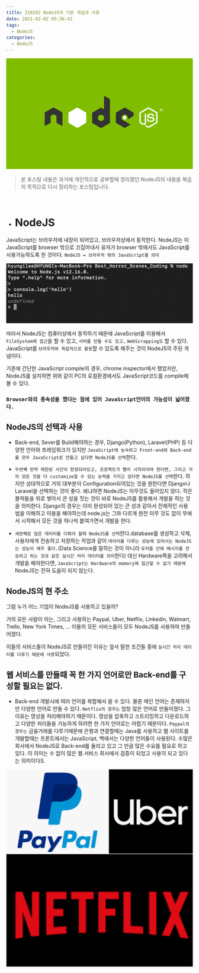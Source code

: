 ```yaml
---
title: 210202 NodeJS의 기본 개념과 사용
date: 2021-02-02 05:36:42
tags:
  - NodeJS
categories:
  - NodeJS
---
```


![](/images/post_images/nodejs_logo.png)

> 본 포스팅 내용은 과거에 개인적으로 공부할때 정리했던 NodeJS의 내용을 복습의 목적으로 다시 정리하는 포스팅입니다.

<br/>

- # NodeJS

JavaScript는 브라우저에 내장이 되어있고, 브라우저상에서 동작한다. NodeJS는 이 JavaScript를 browser 밖으로 끄집어내서 유저가 browser 밖에서도 JavaScript를 사용가능하도록 한 것이다.
`NodeJS = 브라우저 밖의 JavaScript를 의미`

![](/images/post_images/210202_nodejs_img1.png)

따라서 NodeJS는 컴퓨터상에서 동작하기 때문에 JavaScript를 이용해서 `FileSystem에 접근`을 할 수 있고, `서버를 만들 수도 있고,` `WebScrapping도` 할 수 있다. JavaScript를 `브라우저와 독립적으로 활용`할 수 있도록 해주는 것이 NodeJS의 주된 개념이다.

기존에 간단한 JavaScript compile의 경우, chrome inspector에서 했었지만, NodeJS를 설치하면 위와 같이 PC의 로컬환경에서도 JavaScript코드를 compile해 볼 수 있다.

### `Browser와의 종속성을 깼다는 점에 있어 JavaScript언어의 가능성이 넓어졌다.`

## NodeJS의 선택과 사용

- Back-end, Sever를 Build해야하는 경우, Django(Python), Laravel(PHP) 등 다양한 언어와 프레임워크가 있지만 `JavaScript에 능숙하고 Front-end와 Back-end를 모두 JavaScript로 만들고 싶다면 NodeJS를 선택`한다.

- `두번째 만약 제한된 시간이 한정되어있고, 프로젝트가 빨리 시작되어야 한다면, 그리고 거의 모든 것을 다 customize할 수 있는 능력을 가지고 있다면 NodeJS를 선택`한다. 하지만 상대적으로 거의 대부분이 Configuration되어있는 것을 원한다면 Django나 Laravel을 선택하는 것이 좋다.
  왜냐하면 NodeJS는 아무것도 들어있지 않다. 작은 블럭들을 위로 쌓아서 큰 성을 짓는 것이 바로 NodeJS를 활용해서 개발을 하는 것을 의미한다.
  Django의 경우는 이미 완성되어 있는 큰 성과 같아서 전체적인 사용법을 이해하고 이용을 해야하는데 node.js는 그와 다르게 완전 아무 것도 없이 무에서 시작해서 모든 것을 하나씩 붙여가면서 개발을 한다.

  <!-- more -->

- `세번째로 많은 데이터를 다뤄야 할때 NodeJS를 선택`한다.database를 생성하고 삭제, 사용자에게 전송하고 저장하는 작업과 같이 `데이터를 다루는 성능에 있어서는 NodeJS는 성능이 매우 좋다.`(Data Science를 말하는 것이 아니라 `유저들 간에 메시지를 전송하고 하는 것과 같은 실시간 처리 데이터를 의미`한다)
  대신 Hardware쪽을 고려해서 개발을 해야한다면, `JavaScript는 Hardware의 memory에 접근할 수 없기 때문에` NodeJS는 전혀 도움이 되지 않는다.

## NodeJS의 현 주소

그럼 누가 어느 기업이 NodeJS를 사용하고 있을까?

거의 모든 사람이 아는, 그리고 사용하는 Paypal, Uber, Netflix, Linkedin, Walmart, Trello, New York Times, ... 이들의 모든 서비스들이 모두 NodeJS를 사용하여 만들어졌다.

이들의 서비스들이 NodeJS로 만들어진 이유는 앞서 말한 조건들 중에 `실시간 처리 데이터를 다루기 때문에 사용`되었다.

## 웹 서비스를 만들때 꼭 한 가지 언어로만 Back-end를 구성할 필요는 없다.

- Back-end 개발시에 여러 언어를 복합해서 쓸 수 있다. 물론 메인 언어는 존재하지만 다양한 언어로 만들 수 있다.
  `Netflix의 경우는` 엄청 많은 언어로 만들어졌다. 그 이유는 영상을 처리해야하기 때문이다. 영상을 압축하고 스트리밍하고 다운로드하고 다양한 처리들을 가능하게 하려면 한 가지 언어로는 어렵기 때문이다.
  `Paypal의 경우는` 금융거래를 다루기때문에 은행과 연결할때는 Java를 사용하고 웹 사이트를 개발할때는 프론트에서는 JavaScript, 백에서는 다양한 언어들이 사용된다.
  수많은 회사에서 NodeJS로 Back-end를 돌리고 있고 그 만큼 많은 수요를 필요로 하고 있다. 이 의미는 수 없이 많은 웹 서비스 회사에서 검증이 되었고 사용이 되고 있다는 의미이다S.

![](/images/post_images/210202_nodejs_img2.png)
